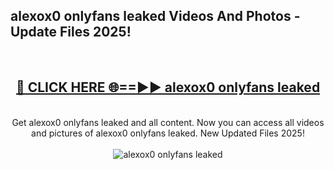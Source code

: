 <h2>alexox0 onlyfans leaked Videos And Photos - Update Files 2025!</h2>
<br>
<div align="center">
<h2><a href="https://top-ai-tools.click/QrbHav" rel="nofollow">🔴 CLICK HERE 🌐==►► alexox0 onlyfans leaked</a></h2>
<br>
Get alexox0 onlyfans leaked and all content. Now you can access all videos and pictures of alexox0 onlyfans leaked. New Updated Files 2025!
<br>
<br>
<a href="https://top-ai-tools.click/QrbHav" rel="nofollow" data-target="animated-image.originalLink"><img src="https://i.ibb.co.com/WyWwxjT/player-gif2.gif" alt="alexox0 onlyfans leaked" style="max-width: 100%; display: inline-block;" data-target="animated-image.originalImage"></a>
</div>
<br>